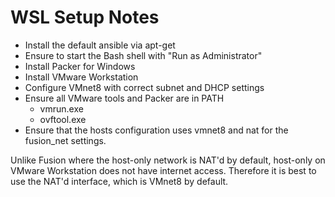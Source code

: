 WSL Setup Notes
===============

* Install the default ansible via apt-get
* Ensure to start the Bash shell with "Run as Administrator"
* Install Packer for Windows
* Install VMware Workstation
* Configure VMnet8 with correct subnet and DHCP settings
* Ensure all VMware tools and Packer are in PATH
  * vmrun.exe
  * ovftool.exe
* Ensure that the hosts configuration uses vmnet8 and nat for the fusion_net settings.


Unlike Fusion where the host-only network is NAT'd by default, host-only on VMware Workstation does not have internet access.  Therefore it is best to use the NAT'd interface, which is  VMnet8 by default.



